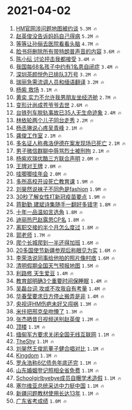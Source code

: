 # 2021-04-02

1. [HM官网涉问题地图被约谈](https://s.weibo.com/weibo?q=%23HM%E5%AE%98%E7%BD%91%E6%B6%89%E9%97%AE%E9%A2%98%E5%9C%B0%E5%9B%BE%E8%A2%AB%E7%BA%A6%E8%B0%88%23&Refer=top) `5.3M 🔥`
1. [赵英俊没告诉妈妈自己得病](https://s.weibo.com/weibo?q=%E8%B5%B5%E8%8B%B1%E4%BF%8A%E6%B2%A1%E5%91%8A%E8%AF%89%E5%A6%88%E5%A6%88%E8%87%AA%E5%B7%B1%E5%BE%97%E7%97%85&Refer=top) `5.2M 🔥`
1. [等等让孙俪去医院看看头脑](https://s.weibo.com/weibo?q=%23%E7%AD%89%E7%AD%89%E8%AE%A9%E5%AD%99%E4%BF%AA%E5%8E%BB%E5%8C%BB%E9%99%A2%E7%9C%8B%E7%9C%8B%E5%A4%B4%E8%84%91%23&Refer=top) `4.7M 🔥`
1. [脸书将删除所有带特朗普声音的内容](https://s.weibo.com/weibo?q=%23%E8%84%B8%E4%B9%A6%E5%B0%86%E5%88%A0%E9%99%A4%E6%89%80%E6%9C%89%E5%B8%A6%E7%89%B9%E6%9C%97%E6%99%AE%E5%A3%B0%E9%9F%B3%E7%9A%84%E5%86%85%E5%AE%B9%23&Refer=top) `3.6M 🔥`
1. [陈小纭 讨论抨击我都接受](https://s.weibo.com/weibo?q=%E9%99%88%E5%B0%8F%E7%BA%AD%20%E8%AE%A8%E8%AE%BA%E6%8A%A8%E5%87%BB%E6%88%91%E9%83%BD%E6%8E%A5%E5%8F%97&Refer=top) `3.4M 🔥`
1. [我国每68名孩子中约有1名患自闭症](https://s.weibo.com/weibo?q=%23%E6%88%91%E5%9B%BD%E6%AF%8F68%E5%90%8D%E5%AD%A9%E5%AD%90%E4%B8%AD%E7%BA%A6%E6%9C%891%E5%90%8D%E6%82%A3%E8%87%AA%E9%97%AD%E7%97%87%23&Refer=top) `3.4M 🔥`
1. [深圳茶颜悦色已排队3万号](https://s.weibo.com/weibo?q=%23%E6%B7%B1%E5%9C%B3%E8%8C%B6%E9%A2%9C%E6%82%A6%E8%89%B2%E5%B7%B2%E6%8E%92%E9%98%9F3%E4%B8%87%E5%8F%B7%23&Refer=top) `3.2M 🔥`
1. [瑞丽急需流调人员和缅语翻译](https://s.weibo.com/weibo?q=%23%E7%91%9E%E4%B8%BD%E6%80%A5%E9%9C%80%E6%B5%81%E8%B0%83%E4%BA%BA%E5%91%98%E5%92%8C%E7%BC%85%E8%AF%AD%E7%BF%BB%E8%AF%91%23&Refer=top) `3.2M 🔥`
1. [杨紫 救场](https://s.weibo.com/weibo?q=%E6%9D%A8%E7%B4%AB%20%E6%95%91%E5%9C%BA&Refer=top) `3.1M 🔥`
1. [黄奕 实力不允许我男朋友坐经济舱](https://s.weibo.com/weibo?q=%E9%BB%84%E5%A5%95%20%E5%AE%9E%E5%8A%9B%E4%B8%8D%E5%85%81%E8%AE%B8%E6%88%91%E7%94%B7%E6%9C%8B%E5%8F%8B%E5%9D%90%E7%BB%8F%E6%B5%8E%E8%88%B1&Refer=top) `2.7M 🔥`
1. [变形计尚成苍爷爷去世](https://s.weibo.com/weibo?q=%23%E5%8F%98%E5%BD%A2%E8%AE%A1%E5%B0%9A%E6%88%90%E8%8B%8D%E7%88%B7%E7%88%B7%E5%8E%BB%E4%B8%96%23&Refer=top) `2.6M 🔥`
1. [台铁列车脱轨事故已35人无生命迹象](https://s.weibo.com/weibo?q=%23%E5%8F%B0%E9%93%81%E5%88%97%E8%BD%A6%E8%84%B1%E8%BD%A8%E4%BA%8B%E6%95%85%E5%B7%B235%E4%BA%BA%E6%97%A0%E7%94%9F%E5%91%BD%E8%BF%B9%E8%B1%A1%23&Refer=top) `2.4M 🔥`
1. [林依轮两个儿子同台走秀](https://s.weibo.com/weibo?q=%23%E6%9E%97%E4%BE%9D%E8%BD%AE%E4%B8%A4%E4%B8%AA%E5%84%BF%E5%AD%90%E5%90%8C%E5%8F%B0%E8%B5%B0%E7%A7%80%23&Refer=top) `2.2M 🔥`
1. [杨丞琳说心疼吴青峰](https://s.weibo.com/weibo?q=%E6%9D%A8%E4%B8%9E%E7%90%B3%E8%AF%B4%E5%BF%83%E7%96%BC%E5%90%B4%E9%9D%92%E5%B3%B0&Refer=top) `2.1M 🔥`
1. [龚俊工作室](https://s.weibo.com/weibo?q=%E9%BE%9A%E4%BF%8A%E5%B7%A5%E4%BD%9C%E5%AE%A4&Refer=top) `2.1M 🔥`
1. [多名证人称弗洛伊德在案发现场已死亡](https://s.weibo.com/weibo?q=%23%E5%A4%9A%E5%90%8D%E8%AF%81%E4%BA%BA%E7%A7%B0%E5%BC%97%E6%B4%9B%E4%BC%8A%E5%BE%B7%E5%9C%A8%E6%A1%88%E5%8F%91%E7%8E%B0%E5%9C%BA%E5%B7%B2%E6%AD%BB%E4%BA%A1%23&Refer=top) `2.1M 🔥`
1. [男子微信群聊中辱骂烈士被刑拘](https://s.weibo.com/weibo?q=%23%E7%94%B7%E5%AD%90%E5%BE%AE%E4%BF%A1%E7%BE%A4%E8%81%8A%E4%B8%AD%E8%BE%B1%E9%AA%82%E7%83%88%E5%A3%AB%E8%A2%AB%E5%88%91%E6%8B%98%23&Refer=top) `2.1M 🔥`
1. [杨紫欢瑞优酷三方联合声明](https://s.weibo.com/weibo?q=%23%E6%9D%A8%E7%B4%AB%E6%AC%A2%E7%91%9E%E4%BC%98%E9%85%B7%E4%B8%89%E6%96%B9%E8%81%94%E5%90%88%E5%A3%B0%E6%98%8E%23&Refer=top) `2.0M 🔥`
1. [王牌对王牌](https://s.weibo.com/weibo?q=%E7%8E%8B%E7%89%8C%E5%AF%B9%E7%8E%8B%E7%89%8C&Refer=top) `2.0M 🔥`
1. [哇唧唧哇年会](https://s.weibo.com/weibo?q=%E5%93%87%E5%94%A7%E5%94%A7%E5%93%87%E5%B9%B4%E4%BC%9A&Refer=top) `2.0M 🔥`
1. [多所高校开设死亡教育课](https://s.weibo.com/weibo?q=%23%E5%A4%9A%E6%89%80%E9%AB%98%E6%A0%A1%E5%BC%80%E8%AE%BE%E6%AD%BB%E4%BA%A1%E6%95%99%E8%82%B2%E8%AF%BE%23&Refer=top) `1.9M 🔥`
1. [刘昊然说袜子不同色是fashion](https://s.weibo.com/weibo?q=%23%E5%88%98%E6%98%8A%E7%84%B6%E8%AF%B4%E8%A2%9C%E5%AD%90%E4%B8%8D%E5%90%8C%E8%89%B2%E6%98%AFfashion%23&Refer=top) `1.9M 🔥`
1. [30秒了解女性打新冠疫苗要点](https://s.weibo.com/weibo?q=%2330%E7%A7%92%E4%BA%86%E8%A7%A3%E5%A5%B3%E6%80%A7%E6%89%93%E6%96%B0%E5%86%A0%E7%96%AB%E8%8B%97%E8%A6%81%E7%82%B9%23&Refer=top) `1.9M 🔥`
1. [蒋勤勤 建斌诗集随手一翻好多错字](https://s.weibo.com/weibo?q=%E8%92%8B%E5%8B%A4%E5%8B%A4%20%E5%BB%BA%E6%96%8C%E8%AF%97%E9%9B%86%E9%9A%8F%E6%89%8B%E4%B8%80%E7%BF%BB%E5%A5%BD%E5%A4%9A%E9%94%99%E5%AD%97&Refer=top) `1.8M 🔥`
1. [十年一品温如言选角](https://s.weibo.com/weibo?q=%E5%8D%81%E5%B9%B4%E4%B8%80%E5%93%81%E6%B8%A9%E5%A6%82%E8%A8%80%E9%80%89%E8%A7%92&Refer=top) `1.8M 🔥`
1. [迪丽热巴赵露思CP名](https://s.weibo.com/weibo?q=%23%E8%BF%AA%E4%B8%BD%E7%83%AD%E5%B7%B4%E8%B5%B5%E9%9C%B2%E6%80%9DCP%E5%90%8D%23&Refer=top) `1.8M 🔥`
1. [离职交接的半个月怎么度过](https://s.weibo.com/weibo?q=%23%E7%A6%BB%E8%81%8C%E4%BA%A4%E6%8E%A5%E7%9A%84%E5%8D%8A%E4%B8%AA%E6%9C%88%E6%80%8E%E4%B9%88%E5%BA%A6%E8%BF%87%23&Refer=top) `1.8M 🔥`
1. [郭老师](https://s.weibo.com/weibo?q=%E9%83%AD%E8%80%81%E5%B8%88&Refer=top) `1.7M 🔥`
1. [爬个长城爬到一半还得加班](https://s.weibo.com/weibo?q=%23%E7%88%AC%E4%B8%AA%E9%95%BF%E5%9F%8E%E7%88%AC%E5%88%B0%E4%B8%80%E5%8D%8A%E8%BF%98%E5%BE%97%E5%8A%A0%E7%8F%AD%23&Refer=top) `1.6M 🔥`
1. [20多国使节新疆参观后称眼见为实](https://s.weibo.com/weibo?q=%2320%E5%A4%9A%E5%9B%BD%E4%BD%BF%E8%8A%82%E6%96%B0%E7%96%86%E5%8F%82%E8%A7%82%E5%90%8E%E7%A7%B0%E7%9C%BC%E8%A7%81%E4%B8%BA%E5%AE%9E%23&Refer=top) `1.6M 🔥`
1. [李荣浩说同事给他拍的照片像村痞](https://s.weibo.com/weibo?q=%E6%9D%8E%E8%8D%A3%E6%B5%A9%E8%AF%B4%E5%90%8C%E4%BA%8B%E7%BB%99%E4%BB%96%E6%8B%8D%E7%9A%84%E7%85%A7%E7%89%87%E5%83%8F%E6%9D%91%E7%97%9E&Refer=top) `1.6M 🔥`
1. [清明假期全国天气预报地图](https://s.weibo.com/weibo?q=%23%E6%B8%85%E6%98%8E%E5%81%87%E6%9C%9F%E5%85%A8%E5%9B%BD%E5%A4%A9%E6%B0%94%E9%A2%84%E6%8A%A5%E5%9C%B0%E5%9B%BE%23&Refer=top) `1.5M 🔥`
1. [利路修 天生爱豆](https://s.weibo.com/weibo?q=%E5%88%A9%E8%B7%AF%E4%BF%AE%20%E5%A4%A9%E7%94%9F%E7%88%B1%E8%B1%86&Refer=top) `1.4M 🔥`
1. [教育部明确3个重要时间保睡眠](https://s.weibo.com/weibo?q=%23%E6%95%99%E8%82%B2%E9%83%A8%E6%98%8E%E7%A1%AE3%E4%B8%AA%E9%87%8D%E8%A6%81%E6%97%B6%E9%97%B4%E4%BF%9D%E7%9D%A1%E7%9C%A0%23&Refer=top) `1.4M 🔥`
1. [吴磊台词 攻或不攻我自有考量](https://s.weibo.com/weibo?q=%E5%90%B4%E7%A3%8A%E5%8F%B0%E8%AF%8D%20%E6%94%BB%E6%88%96%E4%B8%8D%E6%94%BB%E6%88%91%E8%87%AA%E6%9C%89%E8%80%83%E9%87%8F&Refer=top) `1.4M 🔥`
1. [华春莹要求日方停止搬弄是非](https://s.weibo.com/weibo?q=%23%E5%8D%8E%E6%98%A5%E8%8E%B9%E8%A6%81%E6%B1%82%E6%97%A5%E6%96%B9%E5%81%9C%E6%AD%A2%E6%90%AC%E5%BC%84%E6%98%AF%E9%9D%9E%23&Refer=top) `1.4M 🔥`
1. [央视评HM伤疤未好又闯祸](https://s.weibo.com/weibo?q=%23%E5%A4%AE%E8%A7%86%E8%AF%84HM%E4%BC%A4%E7%96%A4%E6%9C%AA%E5%A5%BD%E5%8F%88%E9%97%AF%E7%A5%B8%23&Refer=top) `1.3M 🔥`
1. [米佧把邢克垒吻懵了](https://s.weibo.com/weibo?q=%23%E7%B1%B3%E4%BD%A7%E6%8A%8A%E9%82%A2%E5%85%8B%E5%9E%92%E5%90%BB%E6%87%B5%E4%BA%86%23&Refer=top) `1.3M 🔥`
1. [张杰晒昔日视频送别赵英俊](https://s.weibo.com/weibo?q=%E5%BC%A0%E6%9D%B0%E6%99%92%E6%98%94%E6%97%A5%E8%A7%86%E9%A2%91%E9%80%81%E5%88%AB%E8%B5%B5%E8%8B%B1%E4%BF%8A&Refer=top) `1.2M 🔥`
1. [顶楼](https://s.weibo.com/weibo?q=%E9%A1%B6%E6%A5%BC&Refer=top) `1.1M 🔥`
1. [缅甸军方要求关闭全国无线互联网](https://s.weibo.com/weibo?q=%23%E7%BC%85%E7%94%B8%E5%86%9B%E6%96%B9%E8%A6%81%E6%B1%82%E5%85%B3%E9%97%AD%E5%85%A8%E5%9B%BD%E6%97%A0%E7%BA%BF%E4%BA%92%E8%81%94%E7%BD%91%23&Refer=top) `1.1M 🔥`
1. [TheShy](https://s.weibo.com/weibo?q=TheShy&Refer=top) `1.1M 🔥`
1. [刘昊然王俊凯董子健合唱对比](https://s.weibo.com/weibo?q=%23%E5%88%98%E6%98%8A%E7%84%B6%E7%8E%8B%E4%BF%8A%E5%87%AF%E8%91%A3%E5%AD%90%E5%81%A5%E5%90%88%E5%94%B1%E5%AF%B9%E6%AF%94%23&Refer=top) `1.1M 🔥`
1. [Kingdom](https://s.weibo.com/weibo?q=Kingdom&Refer=top) `1.1M 🔥`
1. [罗永浩称6亿债务年底还完](https://s.weibo.com/weibo?q=%23%E7%BD%97%E6%B0%B8%E6%B5%A9%E7%A7%B06%E4%BA%BF%E5%80%BA%E5%8A%A1%E5%B9%B4%E5%BA%95%E8%BF%98%E5%AE%8C%23&Refer=top) `1.1M 🔥`
1. [山东婚姻登记照相全省免费](https://s.weibo.com/weibo?q=%23%E5%B1%B1%E4%B8%9C%E5%A9%9A%E5%A7%BB%E7%99%BB%E8%AE%B0%E7%85%A7%E7%9B%B8%E5%85%A8%E7%9C%81%E5%85%8D%E8%B4%B9%23&Refer=top) `1.1M 🔥`
1. [Schoolgirlbyebye成员自曝学术造假](https://s.weibo.com/weibo?q=%23Schoolgirlbyebye%E6%88%90%E5%91%98%E8%87%AA%E6%9B%9D%E5%AD%A6%E6%9C%AF%E9%80%A0%E5%81%87%23&Refer=top) `1.1M 🔥`
1. [塞尔维亚总统采访中力挺中国](https://s.weibo.com/weibo?q=%23%E5%A1%9E%E5%B0%94%E7%BB%B4%E4%BA%9A%E6%80%BB%E7%BB%9F%E9%87%87%E8%AE%BF%E4%B8%AD%E5%8A%9B%E6%8C%BA%E4%B8%AD%E5%9B%BD%23&Refer=top) `1.1M 🔥`
1. [新疆问题教材使用长达13年](https://s.weibo.com/weibo?q=%23%E6%96%B0%E7%96%86%E9%97%AE%E9%A2%98%E6%95%99%E6%9D%90%E4%BD%BF%E7%94%A8%E9%95%BF%E8%BE%BE13%E5%B9%B4%23&Refer=top) `1.1M 🔥`
1. [广东省考成绩](https://s.weibo.com/weibo?q=%E5%B9%BF%E4%B8%9C%E7%9C%81%E8%80%83%E6%88%90%E7%BB%A9&Refer=top) `1.0M 🔥`
